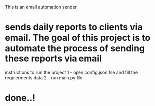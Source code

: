 This is an email automation sender
# sends daily reports to clients via email. The goal of this project is to  automate the process of sending these reports via email

instructions to run the project 
1 - open config.json file and fill the requierments data
2 - run main.py file 
# done..!
